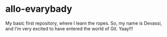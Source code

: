 # allo-evarybady
My basic first repository, where I learn the ropes.
So, my name is Devassi, and I'm very excited to have entered the world of Git. 
Yaay!!!
